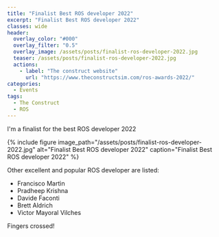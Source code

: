 ```yaml
---
title: "Finalist Best ROS developer 2022"
excerpt: "Finalist Best ROS developer 2022"
classes: wide
header:
  overlay_color: "#000"
  overlay_filter: "0.5"
  overlay_image: /assets/posts/finalist-ros-developer-2022.jpg
  teaser: /assets/posts/finalist-ros-developer-2022.jpg
  actions:
    - label: "The construct website"
      url: "https://www.theconstructsim.com/ros-awards-2022/"
categories:
  - Events
tags:
  - The Construct
  - ROS
---
```


I'm a finalist for the best ROS developer 2022

{% include figure image_path="/assets/posts/finalist-ros-developer-2022.jpg" alt="Finalist Best ROS developer 2022" caption="Finalist Best ROS developer 2022" %}

Other excellent and popular ROS developer are listed:
* Francisco Martìn
* Pradheep Krishna
* Davide Faconti
* Brett Aldrich
* Victor Mayoral Vilches

Fingers crossed!
